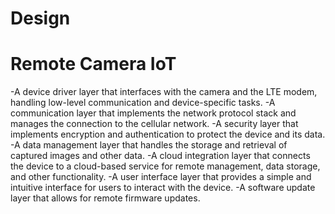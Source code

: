 # Design


# Remote Camera IoT

-A device driver layer that interfaces with the camera and the LTE modem, handling low-level communication and device-specific tasks.
-A communication layer that implements the network protocol stack and manages the connection to the cellular network.
-A security layer that implements encryption and authentication to protect the device and its data.
-A data management layer that handles the storage and retrieval of captured images and other data.
-A cloud integration layer that connects the device to a cloud-based service for remote management, data storage, and other functionality.
-A user interface layer that provides a simple and intuitive interface for users to interact with the device.
-A software update layer that allows for remote firmware updates.